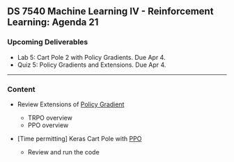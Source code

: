 ## DS 7540 Machine Learning IV - Reinforcement Learning: Agenda 21


### Upcoming Deliverables

- Lab 5: Cart Pole 2 with Policy Gradients. Due Apr 4.
- Quiz 5: Policy Gradients and Extensions. Due Apr 4.


---

### Content

- Review Extensions of [Policy Gradient](https://github.com/UVADS/reinforcement_learning/blob/main/08_policy_gradients_extensions/policy_gradients_extensions.ppt)
  - TRPO overview
  - PPO overview

- [Time permitting] Keras Cart Pole with [PPO](https://keras.io/examples/rl/ppo_cartpole/)
  - Review and run the code
